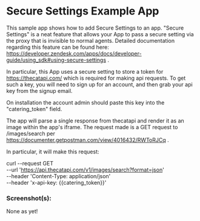 # Secure Settings Example App

This sample app shows how to add Secure Settings to an app. "Secure Settings" is a neat feature that allows your App to pass a secure setting via the proxy that is invisible to normal agents.  Detailed documentation regarding this feature can be found here: https://developer.zendesk.com/apps/docs/developer-guide/using_sdk#using-secure-settings .

In particular, this App uses a secure setting to store a token for https://thecatapi.com/ which is required for making api requests.  To get such a key, you will need to sign up for an account, and then grab your api key from the signup email.

On installation the account admin should paste this key into the "catering_token" field.

The app will parse a single response from thecatapi and render it as an image within the app's iframe.  The request made is a GET request to /images/search per https://documenter.getpostman.com/view/4016432/RWToRJCq .

In particular, it will make this request:

curl --request GET \
  --url 'https://api.thecatapi.com/v1/images/search?format=json' \
  --header 'Content-Type: application/json' \
  --header 'x-api-key: {{catering_token}}'

### Screenshot(s):

None as yet!
